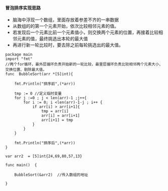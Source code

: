 #### 冒泡排序实现思路

+ 脑海中浮现一个数组，里面存放着参差不齐的一串数据
+ 从数组的的第一个元素开始，依次比较相邻元素的值。
+ 若发现后一个元素比前一个元素值小，则交换两个元素的位置，再接着比较相邻元素的值，最终挑选出本轮的最大值
+ 再进行新一轮比较时，要去除之前每轮挑选出的最大值。

```
package main
import "fmt"
//两个for循环，最外层循环负责开始新的一轮比较，最里层循环负责比较相邻两个元素大小、交换位置、剔除最大值。
func  BubbleSort(arr *[5]int){

	fmt.Println("排序前",(*arr))
	
	tmp := 0 //定义临时变量
	for j :=0 ; j < len(arr)-1 ;j++{
		for i := 0; i <len(arr)-1-j ; i++ {
			if arr[i] > arr[i+1]{
				tmp = arr[i]
				arr[i] = arr[i+1]
				arr[i+1] = tmp
			}
		}
	}

	fmt.Println("排序后",(*arr))
}

var arr2  = [5]int{24,69,80,57,13}

func main()  {

	BubbleSort(&arr2)  //传入数组的地址

}
```

